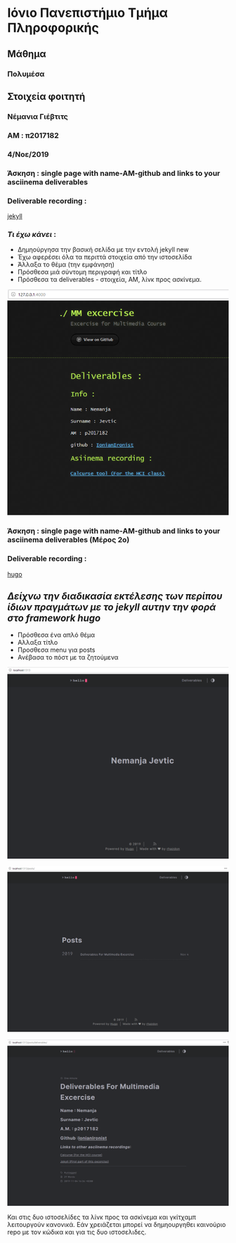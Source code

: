 # Ιόνιο Πανεπιστήμιο Τμήμα Πληροφορικής 
## Μάθημα
### Πολυμέσα

## Στοιχεία φοιτητή 

### Νέμανια Γιέβτιτς 
### ΑΜ : π2017182

### 4/Νοε/2019

### Άσκηση : single page with name-AM-github and links to your asciinema deliverables

### Deliverable recording :

[jekyll](https://asciinema.org/a/278630)

### *Τι έχω κάνει* : 

+ Δημηούργησα την βασική σελίδα με την εντολή jekyll new
+ Έχω αφερέσει όλα τα περιττά στοιχεία από την ιστοσελίδα
+ Άλλαξα το θέμα (την εμφάνηση)
+ Πρόσθεσα μιά σύντομη περιγραφή και τίτλο
+ Πρόσθεσα τα deliverables - στοιχεία, ΑΜ, λίνκ προς ασκίνεμα.

![Site Screenshot](scrsht_1.png)


### Άσκηση : single page with name-AM-github and links to your asciinema deliverables (Μέρος 2ο)

### Deliverable recording :

[hugo](https://asciinema.org/a/279086)

## *Δείχνω την διαδικασία εκτέλεσης των περίπου ίδιων πραγμάτων με το jekyll αυτην την φορά στο framework hugo*

+ Πρόσθεσα ένα απλό θέμα
+ Αλλαξα τίτλο
+ Προσθεσα menu για posts
+ Ανέβασα το πόστ με τα ζητούμενα

![Homepage](screenshots/hugo1.png)

![Posts page](screenshots/hugo2.png)

![Deliverable post](screenshots/hugo3.png)

Και στις δυο ιστοσελίδες τα λίνκ προς τα ασκίνεμα και γκίτχαμπ λειτουργούν κανονικά.
Εάν χρειάζεται μπορεί να δημηουργηθει καινούριο repo με τον κώδικα και για τις δυο ιστοσελιδες.

